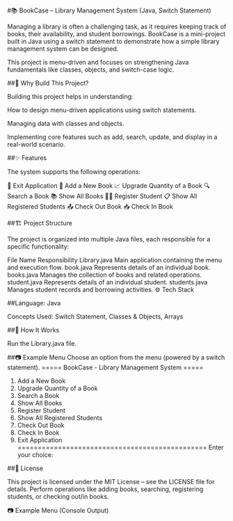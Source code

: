 #📚 BookCase – Library Management System (Java, Switch Statement)

Managing a library is often a challenging task, as it requires keeping track of books, their availability, and student borrowings. BookCase is a mini-project built in Java using a switch statement to demonstrate how a simple library management system can be designed.

This project is menu-driven and focuses on strengthening Java fundamentals like classes, objects, and switch-case logic.

##🚀 Why Build This Project?

Building this project helps in understanding:

How to design menu-driven applications using switch statements.

Managing data with classes and objects.

Implementing core features such as add, search, update, and display in a real-world scenario.

##✨ Features

The system supports the following operations:

🔴 Exit Application
📕 Add a New Book
📈 Upgrade Quantity of a Book
🔍 Search a Book
📚 Show All Books
🧑‍🎓 Register Student
📋 Show All Registered Students
📤 Check Out Book
📥 Check In Book

##🏗️ Project Structure

The project is organized into multiple Java files, each responsible for a specific functionality:

File Name	Responsibility
Library.java	Main application containing the menu and execution flow.
book.java	Represents details of an individual book.
books.java	Manages the collection of books and related operations.
student.java	Represents details of an individual student.
students.java	Manages student records and borrowing activities.
⚙️ Tech Stack

##Language: Java

Concepts Used: Switch Statement, Classes & Objects, Arrays

##📌 How It Works

Run the Library.java file.

##📷 Example Menu
Choose an option from the menu (powered by a switch statement).
===== BookCase - Library Management System =====
1. Add a New Book
2. Upgrade Quantity of a Book
3. Search a Book
4. Show All Books
5. Register Student
6. Show All Registered Students
7. Check Out Book
8. Check In Book
0. Exit Application
===============================================
Enter your choice:

##📜 License

This project is licensed under the MIT License – see the LICENSE file for details.
Perform operations like adding books, searching, registering students, or checking out/in books.

📷 Example Menu (Console Output)
